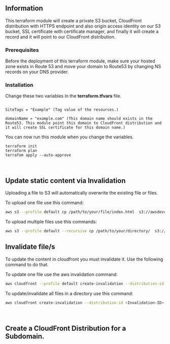 
## Information


This terraform module will create a private S3 bucket, CloudFront distribution with HTTPS endpoint and also origin access identity on our S3 bucket, SSL certificate with certificate manager, and finally it will create a record and it will point to our CloudFront distribution.


### Prerequisites

Before the deployment of this terraform module, make sure your hosted zone exists in Route 53 and move your domain to Route53 by changing NS records on your DNS provider.


### Installation

Change these two variables in the **terraform.tfvars** file.

```

SiteTags = "Example" (Tag value of the resources.)

domainName = "example.com" (This domain name should exists in the Route53. This module point this domain to CloudFront distribution and it will create SSL certificate for this domain name.)

```

You can now run this module when you change the variables.

```
terraform init
terraform plan
terrafom apply --auto-approve

```
<br>

## Update static content via Invalidation

Uploading a file to S3 will automatically overwrite the existing file or files.

To upload one file use this command:

```bash
aws s3 --profile default cp /path/to/your/file/index.html  s3://awsdevcamp.com/
```

To upload multiple files use this commands:
```bash
aws s3 --profile default --recursive cp /path/to/your/directory/  s3://bucket-name/
```

## Invalidate file/s 

To update the content in cloudfront you must invalidate it. Use the following command to do that.

To update one file use the aws invalidation command:

```bash
aws cloudfront --profile default create-invalidation --distribution-id <Invalidation-ID> --paths "/index.html"
```

To update/invalidate all files in a directory use this command:
```bash
aws cloudfront create-invalidation --distribution-id <Invalidation-ID> --paths "/*"
```

<br>

## Create a CloudFront Distribution for a Subdomain.

